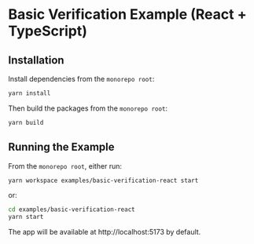 # Basic Verification Example (React + TypeScript)

## Installation

Install dependencies from the `monorepo root`:

```bash
yarn install
```

Then build the packages from the `monorepo root`:

```bash
yarn build
```

## Running the Example

From the `monorepo root`, either run:

```bash
yarn workspace examples/basic-verification-react start
```

or:

```bash
cd examples/basic-verification-react
yarn start
```

The app will be available at http://localhost:5173 by default.
